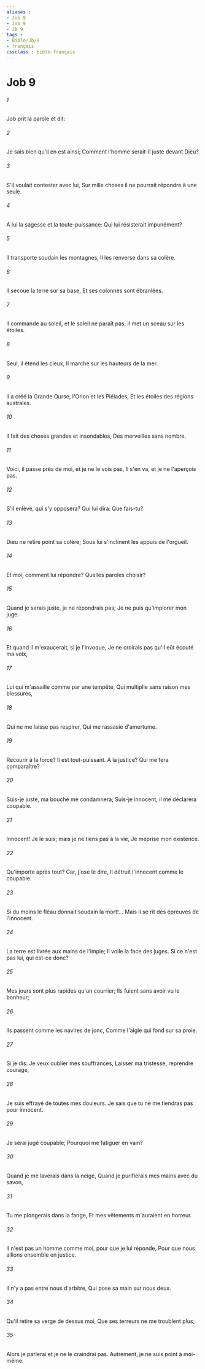 ```yaml
---
aliases : 
- Job 9
- Job 9
- Jb 9
tags : 
- Bible/Jb/9
- français
cssclass : bible-français
---
```


# Job 9

###### 1
Job prit la parole et dit:
###### 2
Je sais bien qu'il en est ainsi; Comment l'homme serait-il juste devant Dieu?
###### 3
S'il voulait contester avec lui, Sur mille choses il ne pourrait répondre à une seule.
###### 4
A lui la sagesse et la toute-puissance: Qui lui résisterait impunément?
###### 5
Il transporte soudain les montagnes, Il les renverse dans sa colère.
###### 6
Il secoue la terre sur sa base, Et ses colonnes sont ébranlées.
###### 7
Il commande au soleil, et le soleil ne paraît pas; Il met un sceau sur les étoiles.
###### 8
Seul, il étend les cieux, Il marche sur les hauteurs de la mer.
###### 9
Il a créé la Grande Ourse, l'Orion et les Pléiades, Et les étoiles des régions australes.
###### 10
Il fait des choses grandes et insondables, Des merveilles sans nombre.
###### 11
Voici, il passe près de moi, et je ne le vois pas, Il s'en va, et je ne l'aperçois pas.
###### 12
S'il enlève, qui s'y opposera? Qui lui dira: Que fais-tu?
###### 13
Dieu ne retire point sa colère; Sous lui s'inclinent les appuis de l'orgueil.
###### 14
Et moi, comment lui répondre? Quelles paroles choisir?
###### 15
Quand je serais juste, je ne répondrais pas; Je ne puis qu'implorer mon juge.
###### 16
Et quand il m'exaucerait, si je l'invoque, Je ne croirais pas qu'il eût écouté ma voix,
###### 17
Lui qui m'assaille comme par une tempête, Qui multiplie sans raison mes blessures,
###### 18
Qui ne me laisse pas respirer, Qui me rassasie d'amertume.
###### 19
Recourir à la force? Il est tout-puissant. A la justice? Qui me fera comparaître?
###### 20
Suis-je juste, ma bouche me condamnera; Suis-je innocent, il me déclarera coupable.
###### 21
Innocent! Je le suis; mais je ne tiens pas à la vie, Je méprise mon existence.
###### 22
Qu'importe après tout? Car, j'ose le dire, Il détruit l'innocent comme le coupable.
###### 23
Si du moins le fléau donnait soudain la mort!... Mais il se rit des épreuves de l'innocent.
###### 24
La terre est livrée aux mains de l'impie; Il voile la face des juges. Si ce n'est pas lui, qui est-ce donc?
###### 25
Mes jours sont plus rapides qu'un courrier; Ils fuient sans avoir vu le bonheur;
###### 26
Ils passent comme les navires de jonc, Comme l'aigle qui fond sur sa proie.
###### 27
Si je dis: Je veux oublier mes souffrances, Laisser ma tristesse, reprendre courage,
###### 28
Je suis effrayé de toutes mes douleurs. Je sais que tu ne me tiendras pas pour innocent.
###### 29
Je serai jugé coupable; Pourquoi me fatiguer en vain?
###### 30
Quand je me laverais dans la neige, Quand je purifierais mes mains avec du savon,
###### 31
Tu me plongerais dans la fange, Et mes vêtements m'auraient en horreur.
###### 32
Il n'est pas un homme comme moi, pour que je lui réponde, Pour que nous allions ensemble en justice.
###### 33
Il n'y a pas entre nous d'arbitre, Qui pose sa main sur nous deux.
###### 34
Qu'il retire sa verge de dessus moi, Que ses terreurs ne me troublent plus;
###### 35
Alors je parlerai et je ne le craindrai pas. Autrement, je ne suis point à moi-même.
